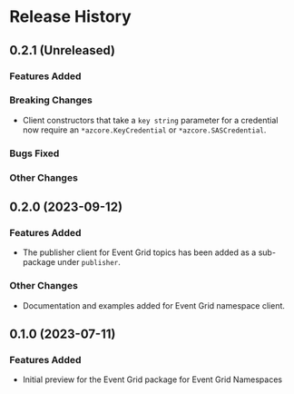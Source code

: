 # Release History

## 0.2.1 (Unreleased)

### Features Added

### Breaking Changes

- Client constructors that take a `key string` parameter for a credential now require an `*azcore.KeyCredential` or `*azcore.SASCredential`.

### Bugs Fixed

### Other Changes

## 0.2.0 (2023-09-12)

### Features Added

- The publisher client for Event Grid topics has been added as a sub-package under `publisher`.

### Other Changes

- Documentation and examples added for Event Grid namespace client.

## 0.1.0 (2023-07-11)

### Features Added

- Initial preview for the Event Grid package for Event Grid Namespaces
